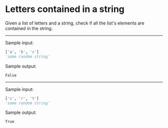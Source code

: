 # Letters contained in a string

Given a list of letters and a string, check if all the list's elements are contained in the string.

---
Sample input:
``` python
['a', 'b', 'c']
'some random string'
```
Sample output:
```
False
```
---
Sample input:
``` python
['s', 'r', 't']
'some random string'
```
Sample output:
```
True